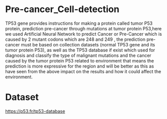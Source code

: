 # Pre-cancer_Cell-detection
TP53 gene provides instructions for making a protein called tumor P53 protein, prediction pre-cancer through mutations at tumor protein P53,here we used Artificial Neural Network to predict Cancer or Pre-Cancer which is caused by 2 mutant codons which are 248 and 249 , the prediction pre-cancer must be based on collection datasets (normal TP53 gene and its tumor protein P53), as well as the TP53 database if exist which used for diagnosis and classify the type of malignant mutations and the cancer caused by the tumor protein P53 related to environment that means the prediction is more expressive for the region and will be better as this as have seen from the above impact on the results and how it could affect the environment.
# Dataset 
https://p53.fr/tp53-database
